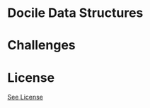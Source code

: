 # Docile Data Structures

# Challenges

# License
[See License](https://github.com/CookiesNCream/docile-data-structures/blob/master/LICENSE.md)
